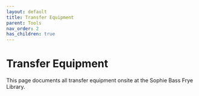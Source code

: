```yaml
---
layout: default
title: Transfer Equipment
parent: Tools
nav_order: 2
has_children: true
---
```

# Transfer Equipment

This page documents all transfer equipment onsite at the Sophie Bass Frye Library. 

